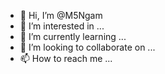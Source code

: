 - 👋 Hi, I’m @M5Ngam
- 👀 I’m interested in ...
- 🌱 I’m currently learning ...
- 💞️ I’m looking to collaborate on ...
- 📫 How to reach me ...

<!---
M5Ngam/M5Ngam is a ✨ special ✨ repository because its `README.md` (this file) appears on your GitHub profile.
You can click the Preview link to take a look at your changes.
--->
